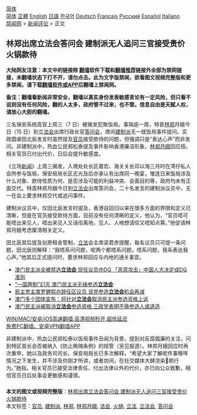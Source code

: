  <!-- 面包屑导航 --> <div class="breadcrumb"><!-- GTranslate: https://gtranslate.io/ -->  <div class="switcher notranslate">  <div class="selected">  <a href="#" onclick="return false;"> 简体</a>  </div>  <div class="option">  <a href="https://www.bannedbook.org" onclick="doGTranslate('zh-CN|zh-CN');jQuery('div.switcher div.selected a').html(jQuery(this).html());return false;" title="简体中文" class="nturl selected"> 简体</a>  <a href="https://www.bannedbook.org/zh-tw/" onclick="doGTranslate('zh-CN|zh-TW');jQuery('div.switcher div.selected a').html(jQuery(this).html());return false;" title="繁體中文" class="nturl"> 正體</a>  <a href="https://www.bannedbook.org/en/" onclick="doGTranslate('zh-CN|en');jQuery('div.switcher div.selected a').html(jQuery(this).html());return false;" title="English" class="nturl"> English</a>  <a href="https://www.bannedbook.org/ja/" onclick="doGTranslate('zh-CN|ja');jQuery('div.switcher div.selected a').html(jQuery(this).html());return false;" title="日本語" class="nturl"> 日語</a>  <a href="https://www.bannedbook.org/ko/" onclick="doGTranslate('zh-CN|ko');jQuery('div.switcher div.selected a').html(jQuery(this).html());return false;" title="한국어" class="nturl"> 한국어</a>  <a href="https://www.bannedbook.org/de/" onclick="doGTranslate('zh-CN|de');jQuery('div.switcher div.selected a').html(jQuery(this).html());return false;" title="Deutsch" class="nturl"> Deutsch</a>  <a href="https://www.bannedbook.org/fr/" onclick="doGTranslate('zh-CN|fr');jQuery('div.switcher div.selected a').html(jQuery(this).html());return false;" title="Français" class="nturl"> Français</a>  <a href="https://www.bannedbook.org/ru/" onclick="doGTranslate('zh-CN|ru');jQuery('div.switcher div.selected a').html(jQuery(this).html());return false;" title="Русский" class="nturl"> Русский</a>  <a href="https://www.bannedbook.org/es/" onclick="doGTranslate('zh-CN|es');jQuery('div.switcher div.selected a').html(jQuery(this).html());return false;" title="Español" class="nturl"> Español</a>  <a href="https://www.bannedbook.org/it/" onclick="doGTranslate('zh-CN|it');jQuery('div.switcher div.selected a').html(jQuery(this).html());return false;" title="Italiano" class="nturl"> Italiano</a>  </div>  </div>      <div class='breadcrumb-sub'><!-- Breadcrumb NavXT 6.3.0 --> <a href="https://www.bannedbook.org/" class="home">禁闻网</a> &gt; <a href="https://www.bannedbook.org/bnews/comments/" class="category">新闻评论</a> &gt; 正文</div></div><h2>林郑出席立法会答问会 建制派无人追问三官接受贵价火锅款待</h2> <p class="notice"><b>大陆网友注意：本文中的链接除 <a href="https://github.com/bannedbook/fanqiang" >翻墙</a>软件下载和<a href="https://github.com/killgcd/justmysocks/blob/master/README.md">翻墙推荐</a>链接外全部为禁网链接，未翻墙状态下打不开，请勿点击。此为文字版禁闻，欲看图文视频完整版和更多禁闻，请下载<a href="https://github.com/bannedbook/fanqiang">翻墙软件或APP</a>后翻墙上禁闻网。</p><p>备注：翻墙看新闻非常安全，翻墙以真实身份发表敏感言论有一定风险，但只看不说则没有任何风险，翻的人太多，政府管不过来，也不管。信息自由是天赋人权，请放心大胆的翻墙。</b></p>  <div class="entry">  <p>三名保安系统高官上周三（7 日）被揭发犯聚饭局。事隔逾一周，特首<a href="https://www.bannedbook.org/bnews/tag/%E6%9E%97%E9%83%91/" class="st_tag internal_tag" rel="tag" title="标签 林郑 下的日志">林郑</a>月娥今日（15 日）到立<a href="https://www.bannedbook.org/bnews/tag/%E6%B3%95%E4%BC%9A/" class="st_tag internal_tag" rel="tag" title="标签 法会 下的日志">法会</a>出席行政长官<a href="https://www.bannedbook.org/bnews/tag/%E7%AD%94%E9%97%AE%E4%BC%9A/" class="st_tag internal_tag" rel="tag" title="标签 答问会 下的日志">答问会</a>，席间<a href="https://www.bannedbook.org/bnews/tag/%e5%bb%ba%e5%88%b6%e6%b4%be/" class="st_tag internal_tag" rel="tag" title="标签 建制派 下的日志">建制派</a>无一就饭局事件提问。实政圆桌田北辰发言时虽然提及<a href="https://www.bannedbook.org/bnews/tag/%E5%AE%98%E5%91%98/" class="st_tag internal_tag" rel="tag" title="标签 官员 下的日志">官员</a>接受款待的问题，但强调只是“表达心声”而非发问。非建制派中，热血公民郑松泰提及事件影响香港廉洁形象，<a href="https://www.bannedbook.org/bnews/tag/%e6%9e%97%e9%83%91%e6%9c%88%e5%a8%a5/" class="st_tag internal_tag" rel="tag" title="标签 林郑月娥 下的日志">林郑月娥</a>回应指，相关官员已付出代价，日后会提升敏感度。</p> <p>《立场<span class='wp_keywordlink_affiliate'><a href="https://www.bannedbook.org/" title="新闻">新闻</a></span>》上周三揭发，入境处处长区嘉宏、海关关长邓以海三月时在湾仔私人会所参与饭局，保安局局长区志光及后亦承认有出席同一晚宴，惟连日来饭局涉及什么对象、款待性质为何、是否涉及可能的利益冲突、会面目的等，政府均未有正面交代。特首林郑月娥今日到<a href="https://www.bannedbook.org/bnews/tag/%e7%ab%8b%e6%b3%95%e4%bc%9a/" class="st_tag internal_tag" rel="tag" title="标签 立法会 下的日志">立法会</a>出席答问会，二十名发言的建制派议员中，无一在会上要求林郑交代或追问事件。</p>  <p>建制派议员中，仅田北辰发言时提及，香港自回归以来在很多方面的界限和定义已清晰，但是在官员接受款待方面，目前没有任何清晰的定义，他认为，“官员唔可能唔出来见人，唔出来见人又话佢离地，见人、人哋想请佢又唔知点算。”他促请林郑月娥考虑厘清相关定义。</p> <p>田北辰其后提及㓥房租金管制，<a href="https://www.bannedbook.org/bnews/tag/%E7%AB%8B%E6%B3%95/" class="st_tag internal_tag" rel="tag" title="标签 立法 下的日志">立法</a>会主席梁君彦提醒，每名议员只可提一条问题，田北辰则解释：“我唔系问问题，呢两个都唔系问题，唔系问题，我系表达我心声。”他其后正式提问时，要求林郑回应与内地的通关事宜。</p>  <ul class='op-related-articles' title='相关阅读'> <li><a href='https://www.bannedbook.org/bnews/taiwannews/20210713/1586210.html' target='_blank'>澳门民主派全被禁选<b>立法会</b> 现任议员亦DQ 「恶意攻击」中国人大决定成DQ准则</a></li> <li><a href='https://www.bannedbook.org/bnews/headline/20210712/1585715.html' target='_blank'>“一国两制”幻灭 澳门民主派无缘参选<b>立法会</b></a></li> <li><a href='https://www.bannedbook.org/bnews/headline/20210712/1585463.html' target='_blank'>民主党主席罗健熙亦辞任区议员 该党参选<b>立法会</b>机会再减</a></li> <li><a href='https://www.bannedbook.org/bnews/headline/20210711/1584564.html' target='_blank'>澳门多个团体宣布：将针对<b>立法会</b>取消民主派参选资格上诉</a></li> <li><a href='https://www.bannedbook.org/bnews/headline/20210710/1584529.html' target='_blank'>澳门民主派被取消<b>立法会</b>参选资格 三政党表明不换参选人或退选</a></li> </ul> <p class="texttj"> <a href="https://github.com/bannedbook/fanqiang/wiki/V2ray%E6%9C%BA%E5%9C%BA" target="_blank">WIN/MAC/安卓/iOS高速翻墙:高清视频秒开,超低延迟</a><br/> <a href="https://github.com/bannedbook/fanqiang/wiki/%E7%A6%81%E9%97%BB%E7%BD%91%E5%AE%89%E5%8D%93%E7%BF%BB%E5%A2%99%E6%96%B0%E9%97%BBAPP" target="_blank">免费PC翻墙、安卓VPN翻墙APP</a></p><p>非建制派中，热血公民郑松泰以饭局事件丑闻为背景，提到对反腐倡廉的关注，问到特区首长会否被纳入《防止贿赂条例》的规管（另见报道）。林郑月娥回应时再次重申，她以及政务司司长、保安局局长已多次解释，“希望大家了解呢件事喺咩情况之下发生，并不涉及你刚才所讲，或者坊间，在社交媒体大肆渲染𠮶啲行为。”她指，相关官员已接受法律责任、付出法律以外的代价，亦已向公众致歉，相信官员日后处事会更敏感和谨慎。</p> <a name='sharetosocial'></a>  <div style="margin-bottom:5px;padding-bottom:5px;clear:both"> <div id="archive-pix-1" class="banner-ads"> <!-- AuctionX Display platform tag START --> <div id="26318x728x90x621x_ADSLOT2" clicktrack="%%CLICK_URL_ESC%%"></div> <!-- AuctionX Display platform tag END --> </div> <div id="archive-pix-2" class="banner-ads"> <!-- AuctionX Display platform tag START --> <div id="26315x300x250x621x_ADSLOT2" clicktrack="%%CLICK_URL_ESC%%"></div> <!-- AuctionX Display platform tag END --> </div> </div>    <div id="archive-pix-1" class="banner-ads"> <!-- AuctionX Display platform tag START --> <div id="26318x728x90x621x_ADSLOT3" clicktrack="%%CLICK_URL_ESC%%"></div> <!-- AuctionX Display platform tag END --> </div> <div><b>本文的图文或视频完整版</b>：<a href='https://www.bannedbook.org/bnews/comments/20210715/1587713.html'>林郑出席立法会答问会 建制派无人追问三官接受贵价火锅款待</a></div>  </div><!--END ENTRY--> <div class="postfooter"> <div>本文标签：<a href="https://www.bannedbook.org/bnews/tag/%E5%AE%98%E5%91%98/" rel="tag">官员</a>, <a href="https://www.bannedbook.org/bnews/tag/%e5%bb%ba%e5%88%b6%e6%b4%be/" rel="tag">建制派</a>, <a href="https://www.bannedbook.org/bnews/tag/%E6%9E%97%E9%83%91/" rel="tag">林郑</a>, <a href="https://www.bannedbook.org/bnews/tag/%e6%9e%97%e9%83%91%e6%9c%88%e5%a8%a5/" rel="tag">林郑月娥</a>, <a href="https://www.bannedbook.org/bnews/tag/%E6%B3%95%E4%BC%9A/" rel="tag">法会</a>, <a href="https://www.bannedbook.org/bnews/tag/%e7%81%ab%e9%94%85/" rel="tag">火锅</a>, <a href="https://www.bannedbook.org/bnews/tag/%E7%AB%8B%E6%B3%95/" rel="tag">立法</a>, <a href="https://www.bannedbook.org/bnews/tag/%e7%ab%8b%e6%b3%95%e4%bc%9a/" rel="tag">立法会</a>, <a href="https://www.bannedbook.org/bnews/tag/%E7%AD%94%E9%97%AE%E4%BC%9A/" rel="tag">答问会</a></div>  </div><!--END POSTFOOTER--> 
